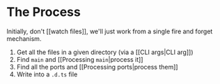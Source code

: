 # The Process

Initially, don't [[watch files]], we'll just work from a single fire and forget mechanism.

1. Get all the files in a given directory (via a [[CLI args|CLI arg]])
2. Find `main` and [[Processing `main`|process it]]
3. Find all the ports and [[Processing ports|process them]]
4. Write into a `.d.ts` file
